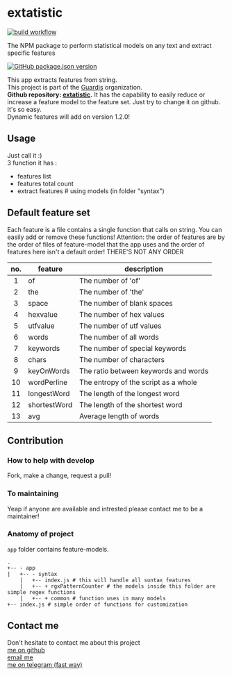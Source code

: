 # extatistic  
[![build workflow](https://github.com/guardjs/extatistic/workflows/Node%20CI/badge.svg)](https://github.com/guardjs/extatistic/actions?query=branch%3Amaster+workflow%3A%22Node+CI%22)    

The NPM package to perform statistical models on any text and extract specific features

[![GitHub package.json version](https://img.shields.io/github/package-json/v/guardjs/extatistic?color=%23333&label=%E2%80%8C&logo=github&logoColor=%23b5b5b5&style=social)](#)

This app extracts features from string.   
This project is part of the [Guardjs](https://guardjs.github.io) organization.   
**Github repository: [extatistic](https://github.com/guardjs/extatistic).**
It has the capability to easily reduce or increase a feature model to the feature set. Just try to change it on github. It's so easy.    
Dynamic features will add on version 1.2.0!

## Usage   
Just call it :)   
3 function it has :  
* features list  
* features total count
* extract features # using models (in folder "syntax")

## Default feature set
Each feature is a file contains a single function that calls on string. You can easily add or remove these functions!
Attention: the order of features are by the order of files of feature-model that the app uses and the order of features here isn't a default order! THERE'S NOT ANY ORDER  

| no. | feature      | description                          |
|:---:|--------------|--------------------------------------|
|  1  | of           | The number of 'of'                   |
|  2  | the          | The number of 'the'                  |
|  3  | space        | The number of blank spaces           |
|  4  | hexvalue     | The number of hex values             |
|  5  | utfvalue     | The number of utf values             |
|  6  | words        | The number of all words              |
|  7  | keywords     | The number of special keywords       |
|  8  | chars        | The number of characters             |
|  9  | keyOnWords   | The ratio between keywords and words |
| 10  | wordPerline  | The entropy of the script as a whole |
| 11  | longestWord  | The length of the longest word       |
| 12  | shortestWord | The length of the shortest word      |
| 13  | avg          | Average length of words              |


## Contribution
### How to help with develop
Fork, make a change, request a pull!
### To maintaining
Yeap if anyone are available and intrested please contact me to be a maintainer!
### Anatomy of project
`app` folder contains feature-models.
```  
.
+-- - app  
|   +-- - syntax  
    |   +-- index.js # this will handle all suntax features  
    |   +-- + rgxPatternCounter # the models inside this folder are simple regex functions   
    |   +-- + common # function uses in many models  
+-- index.js # simple order of functions for customization
```

## Contact me
Don't hesitate to contact me about this project  
[me on github](https://github.com/easa)  
[email me](mailto:easanodehi@gmail.com)  
[me on telegram (fast way)](https://t.me/eisanodehi)  
